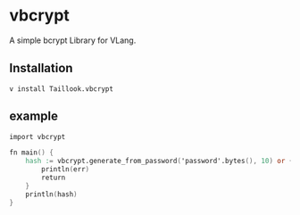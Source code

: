 # vbcrypt
A simple bcrypt Library for VLang.

## Installation
```
v install Taillook.vbcrypt
```

## example
```v
import vbcrypt

fn main() {
	hash := vbcrypt.generate_from_password('password'.bytes(), 10) or {
		println(err)
		return
	}
	println(hash)
}
```